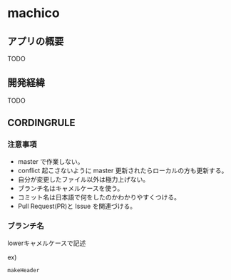 # machico

## アプリの概要
TODO
## 開発経緯
TODO
## CORDINGRULE

### 注意事項

- master で作業しない。
- conflict 起こさないように master 更新されたらローカルの方も更新する。
- 自分が変更したファイル以外は極力上げない。
- ブランチ名はキャメルケースを使う。
- コミット名は日本語で何をしたのかわかりやすくつける。
- Pull Request(PR)と Issue を関連づける。

### ブランチ名

lowerキャメルケースで記述

ex)

```
makeHeader
```

